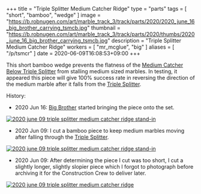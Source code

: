 +++
title = "Triple Splitter Medium Catcher Ridge"
type = "parts"
tags = [ "short", "bamboo", "wedge" ]
image = "https://b.robnugen.com/art/marble_track_3/track/parts/2020/2020_june_16_big_brother_carrying_tsmcb.jpg"
thumbnail = "https://b.robnugen.com/art/marble_track_3/track/parts/2020/thumbs/2020_june_16_big_brother_carrying_tsmcb.jpg"
description = "Triple Splitter Medium Catcher Ridge"
workers = [
    "mr_mcglue",
    "big"
]
aliases = [
    "/p/tsmcr"
]
date = 2020-06-09T16:08:53+09:00
+++

This short bamboo wedge prevents the flatness of the [Medium Catcher Below Triple Splitter](/parts/medium-catcher-below-triple-splitter/) from
stalling medium sized marbles.  In testing, it appeared this piece
will give 100% success rate in reversing the direction of the medium
marble after it falls from the [Triple Splitter](/parts/triple_splitter/).

History:

* 2020 Jun 16: [Big Brother](/workers/big_brother/) started bringing the piece onto the set.

[![2020 june 09 triple splitter medium catcher ridge stand-in](//b.robnugen.com/art/marble_track_3/track/parts/2020/thumbs/2020_june_16_big_brother_carrying_tsmcb.jpg)](//b.robnugen.com/art/marble_track_3/track/parts/2020/2020_june_16_big_brother_carrying_tsmcb.jpg)

* 2020 Jun 09: I cut a bamboo piece to keep medium marbles moving
after falling through the [Triple Splitter](/parts/triple_splitter/).

[![2020 june 09 triple splitter medium catcher ridge stand-in](//b.robnugen.com/art/marble_track_3/track/parts/2020/thumbs/2020_june_09_triple_splitter_medium_catcher_ridge_stand-in.jpg)](//b.robnugen.com/art/marble_track_3/track/parts/2020/2020_june_09_triple_splitter_medium_catcher_ridge_stand-in.jpg)

* 2020 Jun 09: After determining the piece I cut was too short, I cut
  a slightly longer, slightly slopier piece which I forgot to
  photograph before archiving it for the Construction Crew to deliver
  later.

[![2020 june 09 triple splitter medium catcher ridge](//b.robnugen.com/art/marble_track_3/track/parts/2020/thumbs/2020_june_09_triple_splitter_medium_catcher_ridge.jpg)](//b.robnugen.com/art/marble_track_3/track/parts/2020/2020_june_09_triple_splitter_medium_catcher_ridge.jpg)
